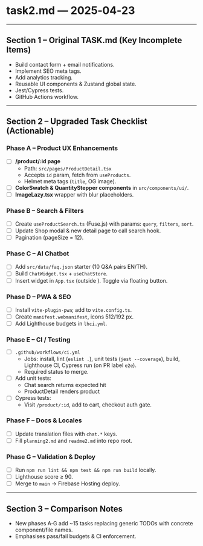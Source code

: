 # task2.md — 2025‑04‑23

---

## Section 1 – Original TASK.md (Key Incomplete Items)
- Build contact form + email notifications.
- Implement SEO meta tags.
- Add analytics tracking.
- Reusable UI components & Zustand global state.
- Jest/Cypress tests.
- GitHub Actions workflow.

---

## Section 2 – Upgraded Task Checklist (Actionable)

### Phase A – Product UX Enhancements
- [ ] **/product/:id page**
  - Path: `src/pages/ProductDetail.tsx`
  - Accepts `id` param, fetch from `useProducts`.
  - Helmet meta tags (`title`, OG image).
- [ ] **ColorSwatch & QuantityStepper components** in `src/components/ui/`.
- [ ] **ImageLazy.tsx** wrapper with blur placeholders.

### Phase B – Search & Filters
- [ ] Create `useProductSearch.ts` (Fuse.js) with params: `query`, `filters`, `sort`.
- [ ] Update Shop modal & new detail page to call search hook.
- [ ] Pagination (pageSize = 12).

### Phase C – AI Chatbot
- [ ] Add `src/data/faq.json` starter (10 Q&A pairs EN/TH).
- [ ] Build `ChatWidget.tsx` + `useChatStore`.
- [ ] Insert widget in `App.tsx` (outside <Router>). Toggle via floating button.

### Phase D – PWA & SEO
- [ ] Install `vite-plugin-pwa`; add to `vite.config.ts`.
- [ ] Create `manifest.webmanifest`, icons 512/192 px.
- [ ] Add Lighthouse budgets in `lhci.yml`.

### Phase E – CI / Testing
- [ ] `.github/workflows/ci.yml`
  - Jobs: install, lint (`eslint .`), unit tests (`jest --coverage`), build, Lighthouse CI, Cypress run (on PR label `e2e`).
  - Required status to merge.
- [ ] Add unit tests:
  - Chat search returns expected hit
  - ProductDetail renders product
- [ ] Cypress tests:
  - Visit `/product/:id`, add to cart, checkout auth gate.

### Phase F – Docs & Locales
- [ ] Update translation files with `chat.*` keys.
- [ ] Fill `planning2.md` and `readme2.md` into repo root.

### Phase G – Validation & Deploy
- [ ] Run `npm run lint && npm test && npm run build` locally.
- [ ] Lighthouse score ≥ 90.
- [ ] Merge to `main` → Firebase Hosting deploy.

---

## Section 3 – Comparison Notes
- New phases A‑G add ~15 tasks replacing generic TODOs with concrete component/file names.
- Emphasises pass/fail budgets & CI enforcement.
